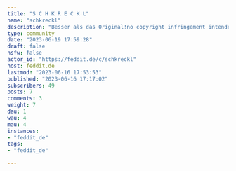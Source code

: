 ```yaml
---
title: "S C H K R E C K L" 
name: "schkreckl"
description: "Besser als das Original!no copyright infringement intended xD "
type: community
date: "2023-06-19 17:59:28"
draft: false
nsfw: false
actor_id: "https://feddit.de/c/schkreckl"
host: feddit.de
lastmod: "2023-06-16 17:53:53"
published: "2023-06-16 17:17:02"
subscribers: 49
posts: 7
comments: 3
weight: 7
dau: 1
wau: 4
mau: 4
instances:
- "feddit_de"
tags: 
- "feddit_de"

---
```

